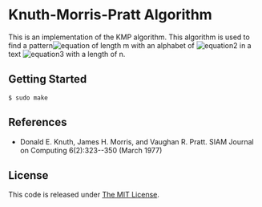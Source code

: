 Knuth-Morris-Pratt Algorithm
==============

This is an implementation of the KMP algorithm. This algorithm is used to find a pattern![equation](http://www.texify.com/img/%5Cnormalsize%5C%21P%3D%5C%7Bp_1%2Cp_2%2C...%2Cp_m%5C%7D.gif) of length m with an alphabet of ![equation2](http://www.texify.com/img/%5Cnormalsize%5C%21%5CSigma%20%3D%2026.gif) in a text ![equation3](http://www.texify.com/img/%5Cnormalsize%5C%21T%3D%5C%7Bt_1%2Ct_2%2C...%2Ct_n%5C%7D.gif) with a length of n.

Getting Started
--------------

``$ sudo make``


References
------------
* Donald E. Knuth, James H. Morris, and Vaughan R. Pratt. SIAM Journal on Computing 6(2):323--350 (March 1977)


License
----------
This code is released under [The MIT License](http://opensource.org/licenses/MIT).